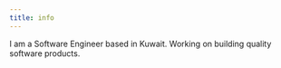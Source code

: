 ```yaml
---
title: info
---
```


I am a Software Engineer based in Kuwait. Working on building quality software products.
